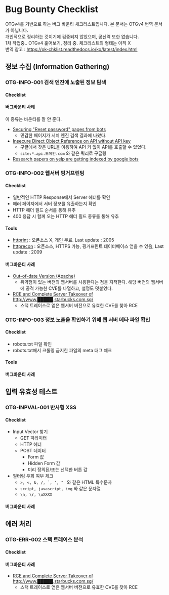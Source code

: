# Bug Bounty Checklist

OTGv4를 기반으로 하는 버그 바운티 체크리스트입니다. 본 문서는 OTGv4 번역 문서가 아닙니다.<br>
개인적으로 정리하는 것이기에 검증되지 않았으며, 공신력 또한 없습니다. <br>
1차 작업중.. OTGv4 훑어보기, 정리 중. 체크리스트의 형태는 아직 X <br>
번역 참고 : https://ok-chklist.readthedocs.io/ko/latest/index.html

## 정보 수집 (Information Gathering)

### OTG-INFO-001 검색 엔진에 노출된 정보 탐색

#### Checklist


#### 버그바운티 사례 
이 종류는 바운티를 잘 안 준다. 

* [Securing "Reset password" pages from bots](https://hackerone.com/reports/43807)
	* 민감한 페이지가 서치 엔진 검색 결과에 나왔다. 
* [Insecure Direct Object Reference on API without API key](https://hackerone.com/reports/284963)
	* 구글에서 찾은 URL을 이용하여 API 키 없이 API를 호출할 수 있었다.
	* `site:*.api.도메인.com` 와 같은 쿼리로 구글링
* [Research papers on yelp are getting indexed by google bots](https://hackerone.com/reports/207435) 

### OTG-INFO-002 웹서버 핑거프린팅

#### Checklist
* 일반적인 HTTP Response에서 Server 헤더를 확인
* 에러 페이지에서 서버 정보를 유출하는지 확인
* HTTP 헤더 필드 순서를 통해 유추
* 400 응답 시 함께 오는 HTTP 헤더 필드 종류를 통해 유추

#### Tools
* [httprint](https://net-square.com/httprint.html) : 오픈소스 X, 개인 무료. Last update : 2005
* [httprecon](https://www.computec.ch/projekte/httprecon/) : 오픈소스, HTTPS 가능, 핑거프린트 데이터베이스 얻을 수 있음, Last update : 2009

#### 버그바운티 사례
* [Out-of-date Version (Apache)](https://hackerone.com/reports/184877)
	* 취약점이 있는 버전의 웹서버를 사용한다는 점을 지적한다. 해당 버전의 웹서버에 공격 가능한 CVE를 나열하고, 설명도 덧붙였다. 
* [RCE and Complete Server Takeover of http://www.█████.starbucks.com.sg/](https://hackerone.com/reports/502758)
	* 스택 트레이스로 얻은 웹서버 버전으로 유효한 CVE를 찾아 RCE 

### OTG-INFO-003 정보 노출을 확인하기 위해 웹 서버 메타 파일 확인 

#### Checklist
* robots.txt 파일 확인
* robots.txt에서 크롤링 금지한 파일의 meta 태그 체크

#### Tools

#### 버그바운티 사례




## 입력 유효성 테스트

### OTG-INPVAL-001 반사형 XSS

#### Checklist
* Input Vector 찾기
	* GET 파라미터
	* HTTP 헤더
	* POST 데이터
		* Form 값
		* Hidden Form 값
		* 미리 정의된/또는 선택한 버튼 값
* 필터링 우회 여부 체크
	* ```>, <, &, /, `, ', " ``` 와 같은 HTML 특수문자
	* ```script, javascript, img``` 와 같은 문자열
	* ```\n, \r, \uXXXX ``` 

#### 버그바운티 사례

    
## 에러 처리

### OTG-ERR-002 스택 트레이스 분석

#### Checklist

#### 버그바운티 사례
* [RCE and Complete Server Takeover of http://www.█████.starbucks.com.sg/](https://hackerone.com/reports/502758)
	* 스택 트레이스로 얻은 웹서버 버전으로 유효한 CVE를 찾아 RCE 